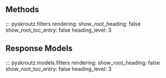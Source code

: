 ## Methods

::: pyskroutz.filters
    rendering:
      show_root_heading: false
      show_root_toc_entry: false
      heading_level: 3

## Response Models
::: pyskroutz.models.filters
    rendering:
      show_root_heading: false
      show_root_toc_entry: false
      heading_level: 3